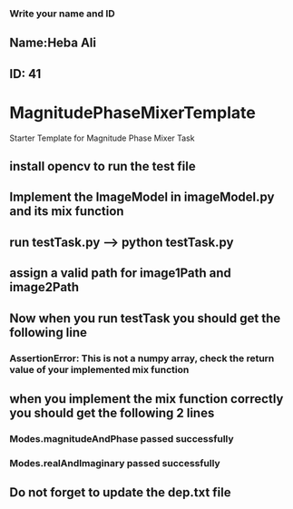 ### Write your name and ID
## Name:Heba Ali
## ID: 41

# MagnitudePhaseMixerTemplate
Starter Template for Magnitude Phase Mixer Task


## install opencv to run the test file

## Implement the ImageModel in imageModel.py and its mix function
## run testTask.py --> python testTask.py
## assign a valid path for image1Path and image2Path
## Now when you run testTask you should get the following line
### AssertionError: This is not a numpy array, check the return value of your implemented mix function

## when you implement the mix function correctly you should get the following 2 lines
### Modes.magnitudeAndPhase passed successfully
### Modes.realAndImaginary passed successfully

## Do not forget to update the dep.txt file
